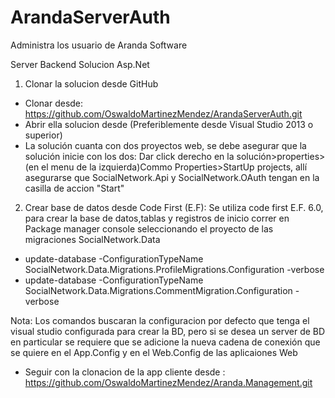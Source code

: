 # ArandaServerAuth

Administra los usuario de Aranda Software

Server Backend
Solucion Asp.Net

1. Clonar la solucion desde GitHub
 - Clonar desde: https://github.com/OswaldoMartinezMendez/ArandaServerAuth.git
 - Abrir ella solucion desde (Preferiblemente desde Visual Studio 2013 o superior)
 - La solución cuanta con dos proyectos web, se debe asegurar que la solución inicie con los dos:
	Dar click derecho en la solución>properties>(en el menu de la izquierda)Commo Properties>StartUp projects, allí asegurarse que
	SocialNetwork.Api y SocialNetwork.OAuth tengan en la casilla de accion "Start"

2. Crear base de datos desde Code First (E.F):
 Se utiliza code first E.F. 6.0, para crear la base de datos,tablas y registros de inicio correr en Package manager console
 seleccionando el proyecto de las migraciones SocialNetwork.Data
 - update-database -ConfigurationTypeName SocialNetwork.Data.Migrations.ProfileMigrations.Configuration -verbose
 - update-database -ConfigurationTypeName SocialNetwork.Data.Migrations.CommentMigration.Configuration -verbose
 
 Nota: Los comandos buscaran la configuracion por defecto que tenga el visual studio configurada para crear la BD, pero si se desea un server de BD
 en particular se requiere que se adicione la nueva cadena de conexión que se quiere en el App.Config y en el Web.Config de las aplicaiones Web
 
 - Seguir con la clonacion de la app cliente desde : https://github.com/OswaldoMartinezMendez/Aranda.Management.git
